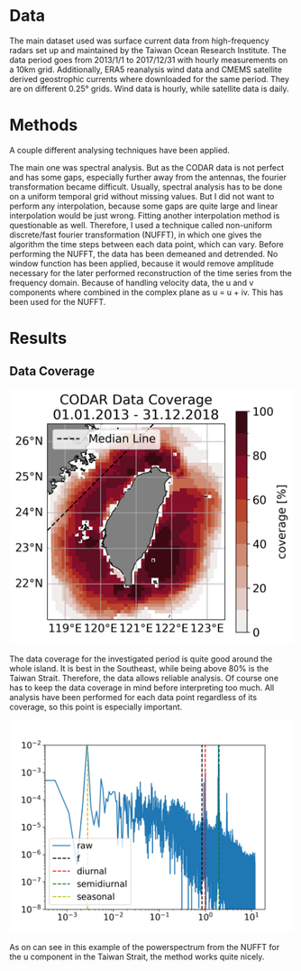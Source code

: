 # Data
The main dataset used was surface current data from high-frequency radars set up and maintained by the Taiwan Ocean Research Institute.
The data period goes from 2013/1/1 to 2017/12/31 with hourly measurements on a 10km grid.
Additionally, ERA5 reanalysis wind data and CMEMS satellite derived geostrophic currents where downloaded for the same period.
They are on different 0.25° grids.
Wind data is hourly, while satellite data is daily.

# Methods
A couple different analysing techniques have been applied.

The main one was spectral analysis.
But as the CODAR data is not perfect and has some gaps, especially further away from the antennas, the fourier transformation became difficult.
Usually, spectral analysis has to be done on a uniform temporal grid without missing values.
But I did not want to perform any interpolation, because some gaps are quite large and linear interpolation would be just wrong.
Fitting another interpolation method is questionable as well.
Therefore, I used a technique called non-uniform discrete/fast fourier transformation (NUFFT), in which one gives the algorithm the time steps between each data point, which can vary.
Before performing the NUFFT, the data has been demeaned and detrended.
No window function has been applied, because it would remove amplitude necessary for the later performed reconstruction of the time series from the frequency domain.
Because of handling velocity data, the u and v components where combined in the complex plane as u = u + iv.
This has been used for the NUFFT.

# Results
## Data Coverage
![](./figures/data_coverage.png)

The data coverage for the investigated period is quite good around the whole island.
It is best in the Southeast, while being above 80% is the Taiwan Strait.
Therefore, the data allows reliable analysis.
Of course one has to keep the data coverage in mind before interpreting too much.
All analysis have been performed for each data point regardless of its coverage, so this point is especially important.

![](./figures/spectrum_example.png)

As on can see in this example of the powerspectrum from the NUFFT for the u component in the Taiwan Strait, the method works quite nicely.
